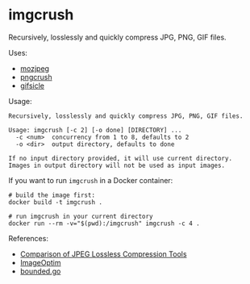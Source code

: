 imgcrush
========

Recursively, losslessly and quickly compress JPG, PNG, GIF files.

Uses:

* [mozjpeg](https://github.com/mozilla/mozjpeg)
* [pngcrush](http://pmt.sourceforge.net/pngcrush/)
* [gifsicle](http://www.lcdf.org/gifsicle/)

Usage:

```
Recursively, losslessly and quickly compress JPG, PNG, GIF files.

Usage: imgcrush [-c 2] [-o done] [DIRECTORY] ...
  -c <num>  concurrency from 1 to 8, defaults to 2
  -o <dir>  output directory, defaults to done

If no input directory provided, it will use current directory.
Images in output directory will not be used as input images.
```

If you want to run `imgcrush` in a Docker container:

```
# build the image first:
docker build -t imgcrush .

# run imgcrush in your current directory
docker run --rm -v="$(pwd):/imgcrush" imgcrush -c 4 .
```

References:

* [Comparison of JPEG Lossless Compression Tools](
http://blarg.co.uk/blog/comparison-of-jpeg-lossless-compression-tools)
* [ImageOptim](https://github.com/pornel/ImageOptim)
* [bounded.go](http://blog.golang.org/pipelines/bounded.go)
